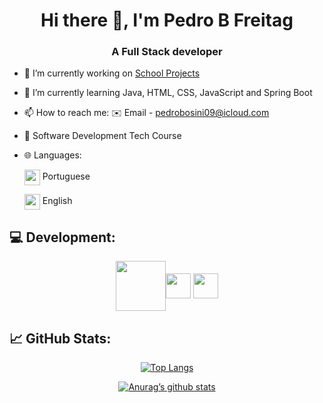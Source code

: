 <h1 align = "center"> Hi there 👋, I'm Pedro B Freitag </h1>
<h3 align = "center"> A Full Stack developer </h3>


- 🔭 I’m currently working on <a href="https://github.com/stars/Pedro-B-Freitag/lists/school-projects">School Projects</a> 
- 🌱 I’m currently learning Java, HTML, CSS, JavaScript and Spring Boot
-  📫 How to reach me: ✉️ Email - pedrobosini09@icloud.com

  
-  📖 Software Development Tech Course
-  🌐 Languages:
   
     <img align="center" src= "https://github.com/Pedro-B-Freitag/Pedro-B-Freitag/assets/127051349/142066c5-93da-4047-b4aa-8f3cc0c7dc0a" height='25' > Portuguese
     
      <img align="center" src= "https://github.com/Pedro-B-Freitag/Pedro-B-Freitag/assets/127051349/7df1a438-567b-4149-9833-00c88e0a0cb8" height='25' > English




## 💻 Development:
<div align = "center">
  <img align="center" src= "https://github.com/Pedro-B-Freitag/Pedro-B-Freitag/assets/127051349/1556e9f0-5699-4e5b-9da8-57eb9ccf306c" height='80' ><img align="center" src= "https://github.com/Pedro-B-Freitag/Pedro-B-Freitag/assets/127051349/38575df0-ea3e-40d2-be53-4999d6a7afd4" height='40' > <img align="center" src= "https://github.com/Pedro-B-Freitag/Pedro-B-Freitag/assets/127051349/4f1cb6e1-440a-4807-94b0-47ffe73c81dd" height='40' >
</div>

## 📈 GitHub Stats:
<div align = "center">

[![Top Langs](https://github-readme-stats.vercel.app/api/top-langs/?username=Pedro-B-Freitag&layout=compact)](https://github.com/Pedro-B-Freitag)
  
[![Anurag’s github stats](https://github-readme-stats.vercel.app/api?username=Pedro-B-Freitag)](https://github.com/deepajarout)

</div>
